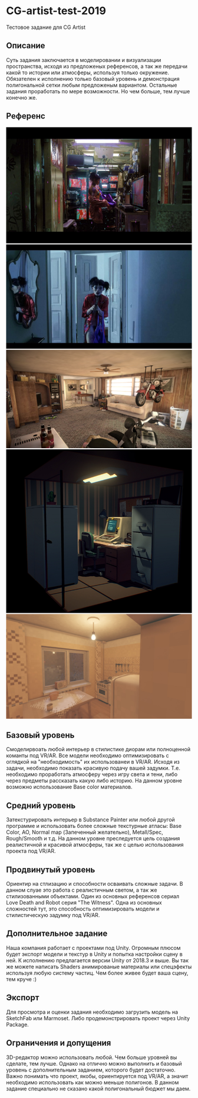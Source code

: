 # CG-artist-test-2019
Тестовое задание для CG Artist
## Описание
Суть задания заключается в моделировании и визуализации пространства, исходя из предложеных референсов, а так же передачи какой то истории или атмосферы, используя только окружение.
Обязателен к исполнению только базовый уровень и демонстрация полигональной сетки любым предложеным вариантом. Остальные задания проработать по мере возможности. Но чем больше, тем лучше конечно же.

## Референс
![Пример 1](01.jpg)
![Пример 2](02.jpg)
![Пример 3](03.jpg)
![Пример 4](04.jpg)
![Пример 5](05.jpg)

## Базовый уровень
Смоделирвоать любой интерьер в стилистике диорам или полноценной команты под VR/AR. Все модели необходимо оптимизировать с оглядкой на "необходимость" их использованеи в VR/AR.
Исходя из задачи, необходимо показать красивую подачу вашей задумки. Т.е. необходимо проработать атмосферу через игру света и тени, либо через предметы рассказать какую либо историю.
На данном уровне возможно использование Base color материалов.

## Средний уровень
Затекстурировать интерьер в Substance Painter или любой другой программе и использовать более сложные текстурные атласы: Base Color, AO, Normal map (Запеченный желательно), Metall/Spec, Rough/Smooth и т.д.
На данном уровне преследуется цель создания реалистичной и красивой атмосферы, так же с целью использования проекта под VR/AR.

## Продвинутый уровень
Ориентир на стлизацию и способности осваивать сложные задачи. В данном слуае это работа с реалистичным светом, а так же стилизованными объектами. Один из основных референсов сериал Love Death and Robot серия "The Witness".
Одна из основных сложностей тут, это способность оптимизировать модели и стилистическую задумку под VR/AR.

## Дополнительное задание
Наша компания работает с проектами под Unity. Огромным плюсом будет экспорт модели и текстур в Unity и попытка настройки сцену в ней. К исполнению предлагается версии Unity от 2018.3 и выше.
Вы так же можете написать Shaders анимированые материалы или спецэфекты используя любую систему частиц. Чем более живее будет ваша сцену, тем круче :)

## Экспорт
Для просмотра и оценки задания необходимо загрузить модель на SketchFab или Marmoset. Либо продемонстрировать проект через Unity Package.

## Ограничения и допущения
3D-редактор можно использовать любой.
Чем больше уровней вы сделате, тем лучше. Однако на отлично можно выполнить и базовый уровень с дополнительным заданием, которого будет достаточно.
Важно понимать что проект, якобы, ориентируется под VR/AR, а значит необходимо использовать как можно меньше полигонов. В данном задание специально не сказано какой полигональный бюджет мы даем.
